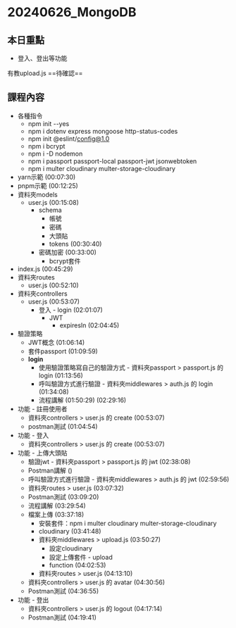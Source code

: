 # 20240626_MongoDB
## 本日重點
* 登入、登出等功能

有教upload.js ==待確認==
## 課程內容
* 各種指令
    * npm init --yes
    * npm i dotenv express mongoose http-status-codes
    * npm init @eslint/config@1.0
    * npm i bcrypt
    * npm i -D nodemon
    * npm i passport passport-local passport-jwt jsonwebtoken
    * npm i multer cloudinary multer-storage-cloudinary
* yarn示範 (00:07:30)
* pnpm示範 (00:12:25)
* 資料夾models 
    * user.js (00:15:08)
        * schema
            * 帳號
            * 密碼
            * 大頭貼
            * tokens (00:30:40)
        * 密碼加密 (00:33:00)
            * bcrypt套件
* index.js (00:45:29)
* 資料夾routes
    * user.js (00:52:10)
* 資料夾controllers
    * user.js (00:53:07)
        * 登入 - login (02:01:07)
            * JWT
                * expiresIn (02:04:45)
* 驗證策略 
    * JWT概念 (01:06:14)
    * 套件passport (01:09:59)
    * **login**
        * 使用驗證策略寫自己的驗證方式 - 資料夾passport > passport.js 的 login (01:13:56)
        * 呼叫驗證方式進行驗證 - 資料夾middlewares > auth.js 的 login (01:34:08)
        * 流程講解 (01:50:29) (02:29:16)
* 功能 - 註冊使用者
    * 資料夾controllers > user.js 的 create (00:53:07)
    * postman測試 (01:04:54)
* 功能 - 登入
    * 資料夾controllers > user.js 的 create (00:53:07)
* 功能 - 上傳大頭貼
    * 驗證jwt - 資料夾passport > passport.js 的 jwt (02:38:08)
    * Postman講解 ()
    * 呼叫驗證方式進行驗證 - 資料夾middlewares > auth.js 的 jwt (02:59:56)
    * 資料夾routes > user.js (03:07:32)
    * Postman測試 (03:09:20)
    * 流程講解 (03:29:54)
    * 檔案上傳 (03:37:18)
        * 安裝套件：npm i multer cloudinary multer-storage-cloudinary
        * cloudinary (03:41:48)
        * 資料夾middlewares > upload.js (03:50:27)
            * 設定cloudinary
            * 設定上傳套件 - upload
            * function (04:02:53)
        * 資料夾routes > user.js (04:13:10)
    * 資料夾controllers > user.js 的 avatar (04:30:56)
    * Postman測試 (04:36:55)
* 功能 - 登出
    * 資料夾controllers > user.js 的 logout (04:17:14)
    * Postman測試 (04:19:41)